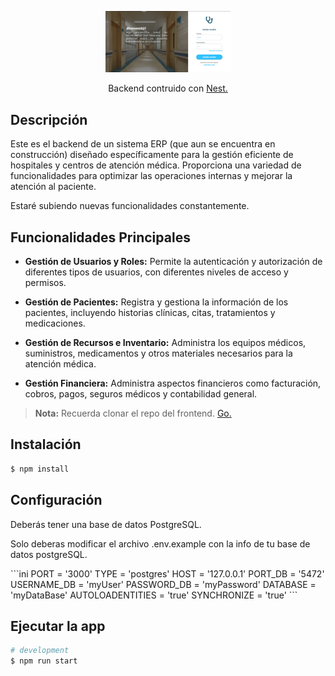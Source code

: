 <p align="center">
  <a href="https://kney28.github.io/" target="blank"><img src="img/erp.png" width="200" alt="Login ERP" /></a>
</p>

  <p align="center">Backend contruido con <a href="https://nestjs.com/">Nest.</a></p>

## Descripción

Este es el backend de un sistema ERP (que aun se encuentra en construcción) diseñado específicamente para la gestión eficiente de hospitales y centros de atención médica. Proporciona una variedad de funcionalidades para optimizar las operaciones internas y mejorar la atención al paciente.

Estaré subiendo nuevas funcionalidades constantemente.

## Funcionalidades Principales

- **Gestión de Usuarios y Roles:** Permite la autenticación y autorización de diferentes tipos de usuarios, con diferentes niveles de acceso y permisos.
  
- **Gestión de Pacientes:** Registra y gestiona la información de los pacientes, incluyendo historias clínicas, citas, tratamientos y medicaciones.

- **Gestión de Recursos e Inventario:** Administra los equipos médicos, suministros, medicamentos y otros materiales necesarios para la atención médica.

- **Gestión Financiera:** Administra aspectos financieros como facturación, cobros, pagos, seguros médicos y contabilidad general.

> **Nota:** Recuerda clonar el repo del frontend. <a href="https://github.com/kney28/erp-demo-frontend">Go.</a>

## Instalación

```bash
$ npm install
```

## Configuración

<p>Deberás tener una base de datos PostgreSQL.</p>
<p>Solo deberas modificar el archivo .env.example con la info de tu base de datos postgreSQL.</p>
```ini
  PORT = '3000'
  TYPE = 'postgres'
  HOST = '127.0.0.1'
  PORT_DB = '5472'
  USERNAME_DB = 'myUser'
  PASSWORD_DB = 'myPassword'
  DATABASE = 'myDataBase'
  AUTOLOADENTITIES = 'true'
  SYNCHRONIZE = 'true'
```

## Ejecutar la app

```bash
# development
$ npm run start
```
